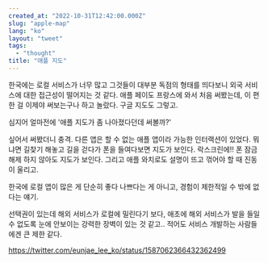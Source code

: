 ```yaml
---
created_at: "2022-10-31T12:42:00.000Z"
slug: "apple-map"
lang: "ko"
layout: "tweet"
tags: 
  - "thought"
title: "애플 지도"
---
```


한국에는 로컬 서비스가 너무 많고 그것들이 대부분 독점의 형태를 띄다보니 외국 서비스에 대한 접근성이 떨어지는 것 같다. 애플 페이도 프랑스에 와서 처음 써봤는데, 이 편한 걸 이제야 써보는구나 하고 놀랐다. 구글 지도도 그렇고.

심지어 얼마전에 '애플 지도가 좀 나아졌다던데 써볼까?'

싶어서 써봤더니 충격. 다른 앱은 할 수 없는 애플 앱이라 가능한 인터랙션이 있었다. 뭐냐면 길찾기 해놓고 길을 걷다가 폰을 들여다보면 지도가 보인다. 락스크린에!! 폰 잠금 해제 하지 않아도 지도가 보인다. 그리고 애플 와치로도 설명이 뜨고 꺾어야 할 때 진동이 울리고.

한국에 로컬 앱이 많은 게 단순히 좋다 나쁘다는 게 아니고, 경험이 제한적일 수 밖에 없다는 얘기.

선택권이 있는데 해외 서비스가 로컬에 밀린다기 보다, 애초에 해외 서비스가 발을 들일 수 없도록 눈에 안보이는 강력한 장벽이 있는 것 같고.. 적어도 서비스 개발하는 사람들에겐 큰 제한 같다.

https://twitter.com/eunjae_lee_ko/status/1587062366432362499